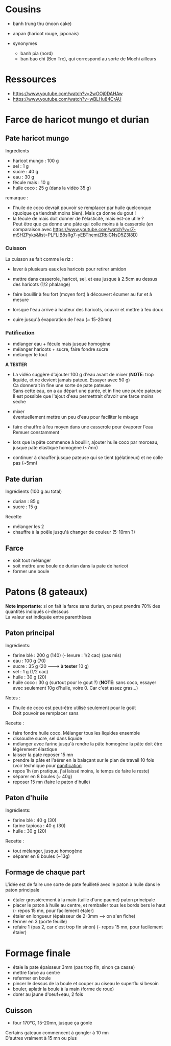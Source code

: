 # Cousins

- banh trung thu (moon cake)
- anpan (haricot rouge, japonais)

- synonymes
    * banh pia (nord)
    * ban bao chi (Ben Tre), qui correspond au sorte de Mochi ailleurs

# Ressources
- https://www.youtube.com/watch?v=2wOOj0DAHAw
- https://www.youtube.com/watch?v=wBLHu84CrAU

# Farce de haricot mungo et durian

## Pate haricot mungo
Ingrédients
- haricot mungo :   100 g
- sel           :   1 g
- sucre         :   40 g
- eau           :   30 g
- fécule mais   :   10 g
- huile coco    :   25 g (dans la vidéo 35 g)

remarque :
- l'huile de coco devrait pouvoir se remplacer par huile quelconque (quoique ça tiendrait moins bien). Mais ça donne du gout !
- la fécule de maïs doit donner de l'élasticité, mais est-ce utile ?  
Peut être que ça donne une pâte qui colle moins à la casserole (en comparaison avec https://www.youtube.com/watch?v=rZ-mSHZPyks&list=PLFLlB8sRg7-yEBThemtZRblCNsD5Z3I8D)

### Cuisson
La cuisson se fait comme le riz :
- laver à plusieurs eaux les haricots pour retirer amidon
- mettre dans casserole, haricot, sel, et eau jusque à 2.5cm au dessus des haricots (1/2 phalange)
- faire bouillir à feu fort (moyen fort) à découvert
écumer au fur et à mesure

- lorsque l'eau arrive à hauteur des haricots, couvrir et mettre à feu doux
- cuire jusqu'à évaporation de l'eau (~ 15-20mn)


### Patification

- mélanger eau + fécule mais jusque homogène
- mélanger haricots + sucre, faire fondre sucre
- mélanger le tout

**A TESTER**
- La vidéo suggère d'ajouter 100 g d'eau avant de mixer (**NOTE**: trop liquide, et ne devient jamais pateux. Essayer avec 50 g)  
Ca donnerait in fine une sorte de pate pateuse  
Sans cette eau, on a au départ une purée, et in fine une purée pateuse  
Il est possible que l'ajout d'eau permettrait d'avoir une farce moins seche

- mixer  
éventuellement mettre un peu d'eau pour faciliter le mixage

- faire chauffre à feu moyen dans une casserole pour évaporer l'eau  
Remuer constamment
- lors que la pâte commence à bouillir, ajouter huile coco par morceau, jusque pate elastique homogène (~7mn)
- continuer à chauffer jusque pateuse qui se tient (gélatineux) et ne colle pas (~5mn)

## Pate durian

Ingrédients (100 g au total)
- durian    :   85 g
- sucre     :   15 g

Recette
- mélanger les 2
- chauffre à la poêle jusqu'à changer de couleur (5-10mn ?)

## Farce

- soit tout mélanger
- soit mettre une boule de durian dans la pate de haricot
- former une boule

# Patons (8 gateaux)

**Note importante**: si on fait la farce sans durian, on peut prendre 70% des quantités indiqués ci-dessous  
La valeur est indiquée entre parenthèses

## Paton principal
Ingrédients:
- farine blé    :   200 g (140)
(- levure       :   1/2 cac) (pas mis)
- eau           :   100 g (70)
- sucre         :   35 g (20 ---> **à tester** 10 g)
- sel           :   1 g (1/2 cac)
- huile         :   30 g (20)
- huile coco    :   30 g (surtout pour le gout ?) (**NOTE**: sans coco, essayer avec seulement 10g d'huile, voire 0. Car c'est assez gras...)

Notes :
- l'huile de coco est peut-être utilisé seulement pour le goût  
Doit pouvoir se remplacer sans 


Recette :
- faire fondre huile coco. Mélanger tous les liquides ensemble
- dissoudre sucre, sel dans liquide
- mélanger avec farine jusqu'à rendre la pâte homogène
la pâte doit être légèrement élastique
- laisser la pate reposer 15 mn
- prendre la pâte et l'aérer en la balaçant sur le plan de travail 10 fois  
(voir technique pour [panification](../pain/pain.md)
- repos 1h (en pratique, j'ai laissé moins, le temps de faire le reste)
- séparer en 8 boules (~ 40g)
- reposer 15 mn (faire le paton d'huile)

## Paton d'huile
Ingrédients:
- farine blé        :   40 g (30)
- farine tapioca    :   40 g (30)
- huile             :   30 g (20)

Recette :  
- tout mélanger, jusque homogène
- séparer en 8 boules (~13g)

## Formage de chaque part
L'idée est de faire une sorte de pate feuilleté avec le paton à huile dans le paton principale

- étaler grossièrement à la main (taille d'une paume) paton principale
- placer le paton à huile au centre, et remballer tous les bords bers le haut
(- repos 15 mn, pour facilement étaler)
- étaler en longueur (épaisseur de 2-3mm --> on s'en fiche)
- fermer en 3 (porte feuille)
- refaire 1 (pas 2, car c'est trop fin sinon)
(- repos 15 mn, pour facilement étaler)


# Formage finale

- étale la pate épaisseur 3mm (pas trop fin, sinon ça casse)
- mettre farce au centre
- refermer en boule
- pincer le dessus de la boule et couper au ciseau le superflu si besoin
- bouler, aplatir la boule à la main (forme de roue)
- dorer au jaune d'oeuf+eau, 2 fois

## Cuisson

- four 170°C, 15-20mn, jusque ça gonle

Certains gateaux commencent à gongler à 10 mn  
D'autres vraiment à 15 mn ou plus
